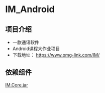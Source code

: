 # IM_Android

## 项目介绍

- 一款通讯软件
- Android课程大作业项目
- 下载地址： https://www.omg-link.com/IM/

## 依赖组件
[IM.Core.jar](https://github.com/OMG-link/IM)
